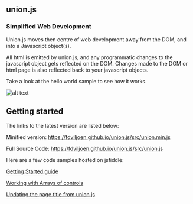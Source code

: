 ## union.js
### Simplified Web Development

Union.js moves then centre of web development away from the DOM, and into a Javascript object(s).

All html is emitted by union.js, and any programmatic changes to the javascript object gets reflected on the DOM. Changes made to the DOM or html page is also reflected back to your javascript objects.

Take a look at the hello world sample to see how it works.

![alt text](https://fdviljoen.github.io/union.js/img/Function.png)

## Getting started

The links to the latest version are listed below:

Minified version:
https://fdviljoen.github.io/union.js/src/union.min.js

Full Source Code:
https://fdviljoen.github.io/union.js/src/union.js

Here are a few code samples hosted on jsfiddle:

[Getting Started guide](https://jsfiddle.net/FrancoisViljoen/zfaxevtd/4/)

[Working with Arrays of controls](https://jsfiddle.net/FrancoisViljoen/957xkmyq/5/)

[Updating the page title from union.js](https://jsfiddle.net/FrancoisViljoen/syneqgdo/5/)

